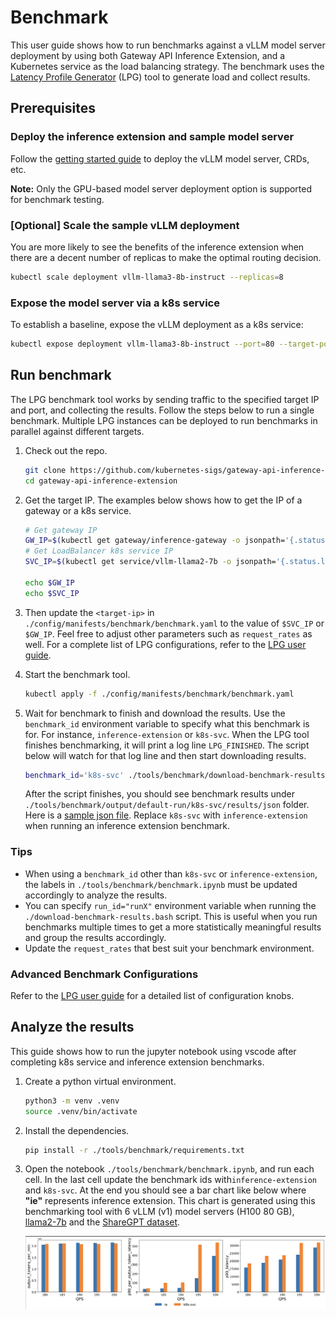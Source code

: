 # Benchmark

This user guide shows how to run benchmarks against a vLLM model server deployment by using both Gateway API
Inference Extension, and a Kubernetes service as the load balancing strategy. The benchmark uses the
[Latency Profile Generator](https://github.com/AI-Hypercomputer/inference-benchmark) (LPG) tool to generate
load and collect results.

## Prerequisites

### Deploy the inference extension and sample model server

Follow the [getting started guide](https://gateway-api-inference-extension.sigs.k8s.io/guides/#getting-started-with-gateway-api-inference-extension)
to deploy the vLLM model server, CRDs, etc.

__Note:__ Only the GPU-based model server deployment option is supported for benchmark testing.

### [Optional] Scale the sample vLLM deployment

You are more likely to see the benefits of the inference extension when there are a decent number of replicas to make the optimal routing decision.

```bash
kubectl scale deployment vllm-llama3-8b-instruct --replicas=8
```

### Expose the model server via a k8s service

To establish a baseline, expose the vLLM deployment as a k8s service:

```bash
kubectl expose deployment vllm-llama3-8b-instruct --port=80 --target-port=8000 --type=LoadBalancer
```

## Run benchmark

The LPG benchmark tool works by sending traffic to the specified target IP and port, and collecting the results.
Follow the steps below to run a single benchmark. Multiple LPG instances can be deployed to run benchmarks in
parallel against different targets.

1. Check out the repo.

    ```bash
    git clone https://github.com/kubernetes-sigs/gateway-api-inference-extension
    cd gateway-api-inference-extension
    ```

1. Get the target IP. The examples below shows how to get the IP of a gateway or a k8s service.

    ```bash
    # Get gateway IP
    GW_IP=$(kubectl get gateway/inference-gateway -o jsonpath='{.status.addresses[0].value}')
    # Get LoadBalancer k8s service IP
    SVC_IP=$(kubectl get service/vllm-llama2-7b -o jsonpath='{.status.loadBalancer.ingress[0].ip}')

    echo $GW_IP
    echo $SVC_IP
    ```

1. Then update the `<target-ip>` in `./config/manifests/benchmark/benchmark.yaml` to the value of `$SVC_IP` or `$GW_IP`.
   Feel free to adjust other parameters such as `request_rates` as well. For a complete list of LPG configurations, refer to the
   [LPG user guide](https://github.com/AI-Hypercomputer/inference-benchmark?tab=readme-ov-file#configuring-the-benchmark).

1. Start the benchmark tool.

    ```bash
    kubectl apply -f ./config/manifests/benchmark/benchmark.yaml
    ```

1. Wait for benchmark to finish and download the results. Use the `benchmark_id` environment variable to specify what this
   benchmark is for. For instance, `inference-extension` or `k8s-svc`. When the LPG tool finishes benchmarking, it will print
   a log line `LPG_FINISHED`. The script below will watch for that log line and then start downloading results.

    ```bash
    benchmark_id='k8s-svc' ./tools/benchmark/download-benchmark-results.bash
    ```

    After the script finishes, you should see benchmark results under `./tools/benchmark/output/default-run/k8s-svc/results/json` folder.
    Here is a [sample json file](./sample.json). Replace `k8s-svc` with `inference-extension` when running an inference extension benchmark.

### Tips

* When using a `benchmark_id` other than `k8s-svc` or `inference-extension`, the labels in `./tools/benchmark/benchmark.ipynb` must be
  updated accordingly to analyze the results.
* You can specify `run_id="runX"` environment variable when running the `./download-benchmark-results.bash` script.
This is useful when you run benchmarks multiple times to get a more statistically meaningful results and group the results accordingly.
* Update the `request_rates` that best suit your benchmark environment.

### Advanced Benchmark Configurations

Refer to the [LPG user guide](https://github.com/AI-Hypercomputer/inference-benchmark?tab=readme-ov-file#configuring-the-benchmark) for a
detailed list of configuration knobs.

## Analyze the results

This guide shows how to run the jupyter notebook using vscode after completing k8s service and inference extension benchmarks.

1. Create a python virtual environment.

    ```bash
    python3 -m venv .venv
    source .venv/bin/activate
    ```

1. Install the dependencies.

    ```bash
    pip install -r ./tools/benchmark/requirements.txt
    ```

1. Open the notebook `./tools/benchmark/benchmark.ipynb`, and run each cell. In the last cell update the benchmark ids with`inference-extension` and `k8s-svc`. At the end you should
    see a bar chart like below where **"ie"** represents inference extension. This chart is generated using this benchmarking tool with 6 vLLM (v1) model servers (H100 80 GB), [llama2-7b](https://huggingface.co/meta-llama/Llama-2-7b-chat-hf/tree/main) and the [ShareGPT dataset](https://huggingface.co/datasets/anon8231489123/ShareGPT_Vicuna_unfiltered/resolve/main/ShareGPT_V3_unfiltered_cleaned_split.json).
    
    ![alt text](example-bar-chart.png)